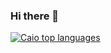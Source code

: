 ### Hi there 👋

<div align="left">
  
[![Caio top languages](https://github-readme-stats.vercel.app/api/top-langs/?username=caio-d&theme=blue-white)](https://github.com/anuraghazra/github-readme-stats)
  
</div>


<!--
**caio-d/caio-d** is a ✨ _special_ ✨ repository because its `README.md` (this file) appears on your GitHub profile.

Here are some ideas to get you started:

- 🔭 I’m currently working on ...
- 🌱 I’m currently learning ...
- 👯 I’m looking to collaborate on ...
- 🤔 I’m looking for help with ...
- 💬 Ask me about ...
- 📫 How to reach me: ...
- 😄 Pronouns: ...
- ⚡ Fun fact: ...
-->
